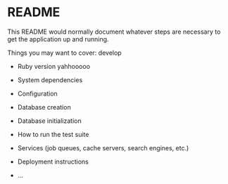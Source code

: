# README

This README would normally document whatever steps are necessary to get the
application up and running.

Things you may want to cover:
develop
* Ruby version
yahhooooo
* System dependencies

* Configuration

* Database creation

* Database initialization

* How to run the test suite

* Services (job queues, cache servers, search engines, etc.)

* Deployment instructions

* ...
